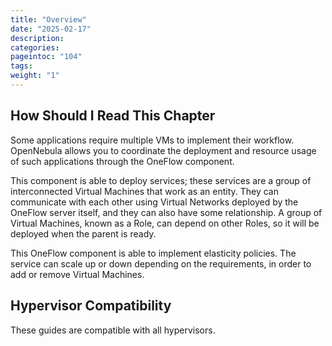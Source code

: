 ```yaml
---
title: "Overview"
date: "2025-02-17"
description:
categories:
pageintoc: "104"
tags:
weight: "1"
---
```


<a id="oneapps-overview"></a>

<a id="oneflow-overview"></a>

<a id="multivm-service-management-overview"></a>

<!--# Overview -->

## How Should I Read This Chapter

Some applications require multiple VMs to implement their workflow. OpenNebula allows you to coordinate the deployment and resource usage of such applications through the OneFlow component.

This component is able to deploy services; these services are a group of interconnected Virtual Machines that work as an entity. They can communicate with each other using Virtual Networks deployed by the OneFlow server itself, and they can also have some relationship. A group of Virtual Machines, known as a Role, can depend on other Roles, so it will be deployed when the parent is ready.

This OneFlow component is able to implement elasticity policies. The service can scale up or down depending on the requirements, in order to add or remove Virtual Machines.

## Hypervisor Compatibility

These guides are compatible with all hypervisors.
